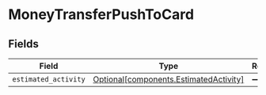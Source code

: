 # MoneyTransferPushToCard


## Fields

| Field                                                                                  | Type                                                                                   | Required                                                                               | Description                                                                            |
| -------------------------------------------------------------------------------------- | -------------------------------------------------------------------------------------- | -------------------------------------------------------------------------------------- | -------------------------------------------------------------------------------------- |
| `estimated_activity`                                                                   | [Optional[components.EstimatedActivity]](../../models/components/estimatedactivity.md) | :heavy_minus_sign:                                                                     | N/A                                                                                    |